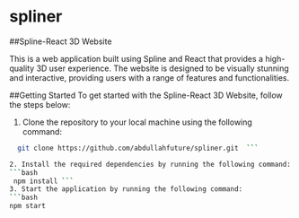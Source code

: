# spliner
##Spline-React 3D Website

This is a web application built using Spline and React that provides a high-quality 3D user experience. The website is designed to be visually stunning and interactive, providing users with a range of features and functionalities.

##Getting Started
To get started with the Spline-React 3D Website, follow the steps below:

1. Clone the repository to your local machine using the following command:
```bash
  git clone https://github.com/abdullahfuture/spliner.git  ```

2. Install the required dependencies by running the following command:
```bash
 npm install ```
3. Start the application by running the following command:
```bash
npm start
```
